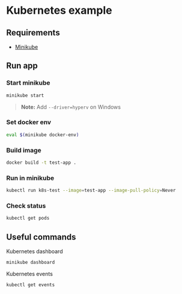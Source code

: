 # Kubernetes example

## Requirements

- [Minikube](https://kubernetes.io/docs/tasks/tools/install-minikube/)

## Run app

### Start minikube

```bash
minikube start
```

> **Note:** Add `--driver=hyperv` on Windows

### Set docker env

```bash
eval $(minikube docker-env)
```

### Build image

```bash
docker build -t test-app .
```

### Run in minikube

```bash
kubectl run k8s-test --image=test-app --image-pull-policy=Never
```

### Check status

```bash
kubectl get pods
```

## Useful commands

Kubernetes dashboard

```bash
minikube dashboard
```

Kubernetes events

```bash
kubectl get events
```
